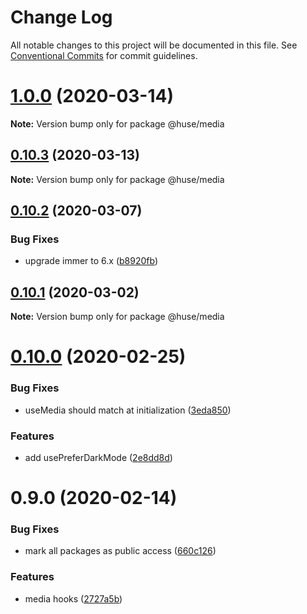 # Change Log

All notable changes to this project will be documented in this file.
See [Conventional Commits](https://conventionalcommits.org) for commit guidelines.

# [1.0.0](https://github.com/ecomfe/react-hooks/compare/@huse/media@0.10.2...@huse/media@1.0.0) (2020-03-14)

**Note:** Version bump only for package @huse/media





## [0.10.3](https://github.com/ecomfe/react-hooks/compare/@huse/media@0.10.2...@huse/media@0.10.3) (2020-03-13)

**Note:** Version bump only for package @huse/media





## [0.10.2](https://github.com/ecomfe/react-hooks/compare/@huse/media@0.10.1...@huse/media@0.10.2) (2020-03-07)


### Bug Fixes

* upgrade immer to 6.x ([b8920fb](https://github.com/ecomfe/react-hooks/commit/b8920fb67a14bd111b543efdcd58b67b8277ba46))





## [0.10.1](https://github.com/ecomfe/react-hooks/compare/@huse/media@0.10.0...@huse/media@0.10.1) (2020-03-02)

**Note:** Version bump only for package @huse/media





# [0.10.0](https://github.com/ecomfe/react-hooks/compare/@huse/media@0.9.0...@huse/media@0.10.0) (2020-02-25)


### Bug Fixes

* useMedia should match at initialization ([3eda850](https://github.com/ecomfe/react-hooks/commit/3eda850ffe27b53ed0d646a4689182166dbd25b0))


### Features

* add usePreferDarkMode ([2e8dd8d](https://github.com/ecomfe/react-hooks/commit/2e8dd8d7a71911dbc8bb7481f167d70286294756))





# 0.9.0 (2020-02-14)


### Bug Fixes

* mark all packages as public access ([660c126](https://github.com/ecomfe/react-hooks/commit/660c1265ee27cb0de0e7b456904a22f4370002d0))


### Features

* media hooks ([2727a5b](https://github.com/ecomfe/react-hooks/commit/2727a5b7259bc1ef3299e12995c046f4a0c3ebe5))
